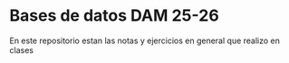 # Bases de datos DAM 25-26
En este repositorio estan las notas y ejercicios en general que realizo en clases
